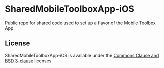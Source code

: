 # SharedMobileToolboxApp-iOS

Public repo for shared code used to set up a flavor of the Mobile Toolbox App.

## License

SharedMobileToolboxApp-iOS is available under the [Commons Clause and BSD 3-clause](LICENSE) licenses.
